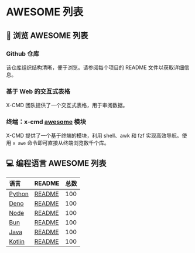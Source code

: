 # AWESOME 列表

## 👀 浏览 AWESOME 列表
  
### Github 仓库
  
该仓库组织结构清晰，便于浏览。请参阅每个项目的 README 文件以获取详细信息。
  
### 基于 Web 的交互式表格
  
X-CMD 团队提供了一个交互式表格，用于审阅数据。
  
### 终端：x-cmd [awesome](https://x-cmd.com/mod/awesome) 模块
  
X-CMD 提供了一个基于终端的模块，利用 shell、awk 和 fzf 实现高效导航。使用 `x awe` 命令即可直接从终端浏览数千个库。

## 💻 编程语言 AWESOME 列表

| 语言                               | README                                                        | 总数   |
| :----------------------------------- | :------------------------------------------------------------ | :----- |
| [Python](https://a.x-cmd.com/python) | [README](https://github.com/edwinjhlee/awesome/lang/python)   | 100    |
| [Deno](https://a.x-cmd.com/deno)     | [README](https://github.com/edwinjhlee/awesome/lang/deno)     | 100    |
| [Node](https://a.x-cmd.com/node)     | [README](https://github.com/edwinjhlee/awesome/lang/node)     | 100    |
| [Bun](https://a.x-cmd.com/bun)       | [README](https://github.com/edwinjhlee/awesome/lang/bun)      | 100    |
| [Java](https://a.x-cmd.com/java)     | [README](https://github.com/edwinjhlee/awesome/lang/java)     | 100    |
| [Kotlin](https://a.x-cmd.com/kotlin) | [README](https://github.com/edwinjhlee/awesome/lang/kotlin)   | 100    |

